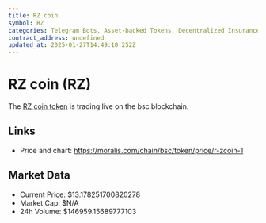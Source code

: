 ```yaml
---
title: RZ coin
symbol: RZ
categories: Telegram Bots, Asset-backed Tokens, Decentralized Insurance , Rebase Tokens, Governance, Oracle, Automated Market Maker (AMM), Privacy Coins, Real World Assets (RWA), Layer 1 (L1)
contract_address: undefined
updated_at: 2025-01-27T14:49:10.252Z
---
```


# RZ coin (RZ)
The [RZ coin token](https://moralis.com/chain/bsc/token/price/r-zcoin-1) is trading live on the bsc blockchain.

## Links
- Price and chart: https://moralis.com/chain/bsc/token/price/r-zcoin-1

## Market Data
- Current Price: $13.178251700820278
- Market Cap: $N/A
- 24h Volume: $146959.15689777103
